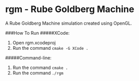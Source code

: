 # rgm - Rube Goldberg Machine
A Rube Goldberg Machine simulation created using OpenGL.

###How To Run
#####XCode: 
1. Open rgm.xcodeproj
2. Run the command `cmake -G XCode .`


#####Command-line:
1. Run the command `cmake .`
2. Run the command `./rgm`